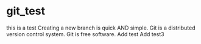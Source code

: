 # git_test
this is a test
Creating a new branch is quick AND simple.
Git is a distributed version control system.
Git is free software.
Add test
Add test3
